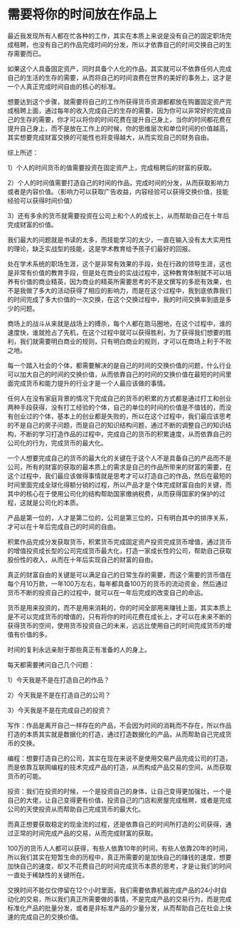 # 需要将你的时间放在作品上

最近我发现所有人都在忙各种的工作，其实在本质上来说是没有自己的固定职场完成租聘，也没有自己的作品完成时间的分发，所以才依靠自己的时间交换自己的生存需要而已。

如果这个人具备固定资产，同时具备个人化的作品，其实就可以不依靠任何人完成自己的生活的生存的需要，从而将自己的时间浪费在世界的美好的事务上，这才是一个人真正完成时间自由的核心的标准。

想要达到这个步骤，就需要将自己的工作所获得货币资源都都放在购置固定资产完成租聘上面，通过每年的收入完成自己的生存的需要，因为你可以非常好的完成自己的生存的需要，你才可以将你的时间花费在提升自己身上，当你的时间都花费在提升自己身上，而不是放在工作上的时候，你的思维层次和单位时间的价值越高，其实想要完成财富交换的可能性也将变得越大，从而实现自己的财务自由。

综上所述：

1）个人的时间货币的值需要投资在固定资产上，完成租聘后的财富的获取。

2）个人的时间值需要打造自己的时间的作品，完成时间的分发，从而获取影响力或者是内容价值。（影响力可以获取广告收益，内容经验可以获得交换价值，技能经验可以获得时间价值）

3）还有多余的货币就需要投资在公司上和个人的成长上，从而帮助自己在十年后完成财富的价值。

我们最大的问题就是书读的太多，而技能学习的太少，一直在输入没有太大实用性的理论，缺乏实战型的技能，这是学术教育给予孩子们最好的回报。

处在学术系统的职场生涯，这个是非常有效果的手段，处在行政的领导生涯，这也是非常有价值的教育手段，但是处在商业的实战过程中，这种教育体制就不可以培养有价值的商业精英，因为商业的精英所需要思考的不是文撰写的多麽有效果，也不是我做了多大的活动获得了相应的影响力，而是在这个过程中，我到底依靠我们的时间完成了多大价值的一次交换，在这个交换过程中，我的时间交换率到底是多少的问题。

商场上的战斗从来就是战场上的搏杀，每个人都在跑马圈地，在这个过程中，谁的速度快，谁就抢占了先机，在这个过程中就可以获得胜利，为了获得我们想要的胜利，我们就需要明白商业的规则，只有明白商业的规则，才可以在商场上利于不败之地。

每一个踏入社会的个体，都需要解决的是自己的时间的交换价值的问题，什么行业可以加大自己的时间的交换价值，从而依靠自己的时间的交换价值在最短的时间里面完成货币和能力提升的行业才是一个人最应该做的事情。

任何人在没有家庭背景的情况下完成自己的货币的积累的方式都是通过打工和创业两种手段获得，没有打工经验的个体，自己的单位的时间的价值是不值钱的，而没有创业过的个体，基本上的创业都是失败的，所以在这个过程中，我们最应该思考的不是自己的房子问题，而是自己的知识结构问题，通过不断的调整自己的知识结构，不断的学习打造作品的过程中，完成自己的货币的积累速度，从而依靠自己的公司化的行为，完成货币的最大化。

一个人想要完成自己的货币的最大化的关键在于这个人不是具备自己的产品而不是公司，所有的财富的获取的最本质上的需求是自己的作品所带来的财富的需要，在这个过程中，我们最应该做得事情就是思考才可以打造自己的作品，然后在最短的时间里面完成全球化得额分销的过程，所以产品才是个体完成财富自由的关键，而其中的核心在于使用公司化的结构帮助国家缴纳税费，从而获得国家的保护的过程，这就是公司化的本质。

产品是第一位的，人才是第二位的，公司是第三位的，只有明白其中的排序关系，才可以在十年后完成自己的时间的自由。

积累作品完成分发获取货币，积累货币完成固定资产投资完成货币增值，通过货币的增值投资成长型的公司完成货币最大化，打造一家成长性的公司，帮助自己获取股份性的收入，从而在十年后实现自己的财富的自由。

真正的财富自由的关键是可以满足自己的日常生存的需要，而这个需要的货币值在每个月10万款，一年100万左右，每年都具备100万的货币的流动资金，然后通过货币不断的投资自己的过程中，就可以在一年后完成的改变自己的命运。

货币是用来投资的，而不是用来消耗的，你的时间全部用来赚钱上面，其实本质上是不可以完成货币的增值的，只有将你的时间花费在成长上，才可以在未来不断的获得货币的空间，使用货币投资自己的未来，远远比使用自己的时间完成货币的增值有价值的多。

时间的复利永远亲耐于那些真正有准备的人的身上。

每天都需要拷问自己几个问题：

1）今天我是不是在打造自己的作品？

2）今天我是不是在打造自己的公司？

3）今天我是不是在完成自己的投资？

写作：作品是离开自己一样存在的产品，不会因为时间的消耗而不存在，所以作品打造的本质其实就是数据化的打造，通过打造数据化的产品，从而帮助自己完成货币的交换。

编程：想要打造自己的公司，其实在现在来说不是使用交易产品完成公司的打造，而是依靠互联网编程的技术完成产品的打造，从而构成产品交易的空间，从而获取货币的可能。

投资：我们在投资的时候，一个是投资自己的身体，让自己变得更加强壮，一个是自己的大佬，让自己变得更有价值，投资自己的门店和房屋完成租聘，或者是完成公司的天使投资从而帮助自己完成货币的最大化。

而真正想要获取稳定的现金流的过程，还是依靠自己的时间所打造的公司获得，通过正常的时间完成产品的交易，从而完成财富的获取。

100万的货币人人都可以获得，有些人依靠10年的时间，有些人依靠20年的时间，所以我们其实在短暂生命的历程中，真正所需要的是加快自己的赚钱的速度，想要加快自己的速度，却又不花费自己的时间完成货币本质的思考，才是让我们的时间一直处于稀缺性的关键所在。

交换时间不能仅仅停留在12个小时里面，我们需要依靠机器完成产品的24小时自动化的交易，所以我们真正所需要做的事情，不是完成产品的交易行为，而是完成标准化产品的批量分发，或者是非标准产品的少量分发，从而帮助自己在社会上快速的完成自己的交换价值。
